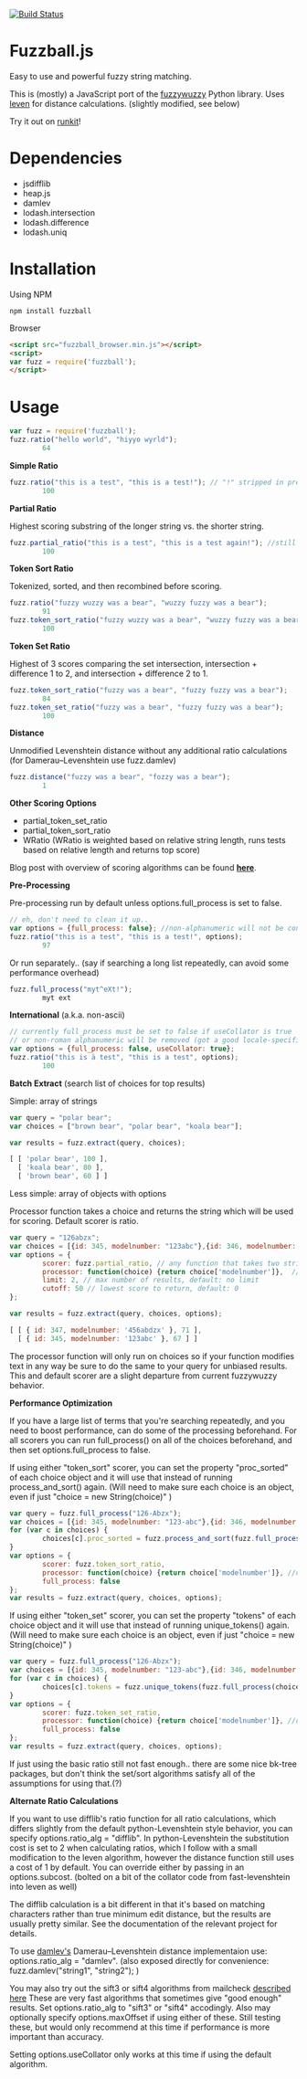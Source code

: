 [![Build Status](https://travis-ci.org/nol13/fuzzball.js.svg?branch=master)](https://travis-ci.org/nol13/fuzzball.js)

Fuzzball.js
==========

Easy to use and powerful fuzzy string matching. 

This is (mostly) a JavaScript port of the [fuzzywuzzy](https://github.com/seatgeek/fuzzywuzzy) Python library. Uses [leven](https://github.com/sindresorhus/leven) for distance calculations. (slightly modified, see below)

Try it out on [runkit](https://runkit.com/npm/fuzzball)!

Dependencies
============

-  jsdifflib
-  heap.js
-  damlev
-  lodash.intersection
-  lodash.difference
-  lodash.uniq

Installation
============

Using NPM

    npm install fuzzball

Browser

```html
<script src="fuzzball_browser.min.js"></script>
<script>
var fuzz = require('fuzzball');
</script>
```

Usage
=====

```js
var fuzz = require('fuzzball');
fuzz.ratio("hello world", "hiyyo wyrld");
        64
```

**Simple Ratio**

```js
fuzz.ratio("this is a test", "this is a test!"); // "!" stripped in pre-processing by default
        100
```

**Partial Ratio** 

Highest scoring substring of the longer string vs. the shorter string.

```js
fuzz.partial_ratio("this is a test", "this is a test again!"); //still 100, substring of 2nd is a perfect match of the first
        100
```

**Token Sort Ratio**

Tokenized, sorted, and then recombined before scoring.
```js
fuzz.ratio("fuzzy wuzzy was a bear", "wuzzy fuzzy was a bear");
        91
fuzz.token_sort_ratio("fuzzy wuzzy was a bear", "wuzzy fuzzy was a bear");
        100
```

**Token Set Ratio** 

Highest of 3 scores comparing the set intersection, intersection + difference 1 to 2, and intersection + difference 2 to 1.
```js
fuzz.token_sort_ratio("fuzzy was a bear", "fuzzy fuzzy was a bear");
        84
fuzz.token_set_ratio("fuzzy was a bear", "fuzzy fuzzy was a bear"); 
        100
```

**Distance**

Unmodified Levenshtein distance without any additional ratio calculations (for Damerau–Levenshtein use fuzz.damlev)
```js
fuzz.distance("fuzzy was a bear", "fozzy was a bear");
        1
```

**Other Scoring Options**

  * partial_token_set_ratio
  * partial_token_sort_ratio
  * WRatio
(WRatio is weighted based on relative string length, runs tests based on relative length and returns top score)

Blog post with overview of scoring algorithms can be found [**here**](http://chairnerd.seatgeek.com/fuzzywuzzy-fuzzy-string-matching-in-python/).

**Pre-Processing**

Pre-processing run by default unless options.full_process is set to false.
```js
// eh, don't need to clean it up..
var options = {full_process: false}; //non-alphanumeric will not be converted to whitespace if false, default true
fuzz.ratio("this is a test", "this is a test!", options);
        97
```

Or run separately.. (say if searching a long list repeatedly, can avoid some performance overhead)
```js
fuzz.full_process("myt^eXt!");
        myt ext
```

**International** (a.k.a. non-ascii)

```js
// currently full_process must be set to false if useCollator is true
// or non-roman alphanumeric will be removed (got a good locale-specific alphanumeric check in js?)
var options = {full_process: false, useCollator: true};
fuzz.ratio("this is ä test", "this is a test", options);
        100
```

**Batch Extract** (search list of choices for top results)

Simple: array of strings

```js
var query = "polar bear";
var choices = ["brown bear", "polar bear", "koala bear"];

var results = fuzz.extract(query, choices);

[ [ 'polar bear', 100 ],
  [ 'koala bear', 80 ],
  [ 'brown bear', 60 ] ]
```

Less simple: array of objects with options

Processor function takes a choice and returns the string which will be used for scoring. Default scorer is ratio.
```js
var query = "126abzx";
var choices = [{id: 345, modelnumber: "123abc"},{id: 346, modelnumber: "123efg"},{id: 347, modelnumber: "456abdzx"}];
var options = {
        scorer: fuzz.partial_ratio, // any function that takes two strings and returns a score
        processor: function(choice) {return choice['modelnumber']},  //takes choice object, returns string
        limit: 2, // max number of results, default: no limit
        cutoff: 50 // lowest score to return, default: 0
};

var results = fuzz.extract(query, choices, options);

[ [ { id: 347, modelnumber: '456abdzx' }, 71 ],
  [ { id: 345, modelnumber: '123abc' }, 67 ] ]

```

The processor function will only run on choices so if your function modifies text in any way be sure to do the same to your query for unbiased results. This and default scorer are a slight departure from current fuzzywuzzy behavior. 


**Performance Optimization**

If you have a large list of terms that you're searching repeatedly, and you need to boost performance, can do some of the processing beforehand. For all scorers you can run full_process() on all of the choices beforehand, and then set options.full_process to false. 

If using either "token_sort" scorer, you can set the property "proc_sorted" of each choice object and it will use that instead of running process_and_sort() again. (Will need to make sure each choice is an object, even if just "choice = new String(choice)" )

```js
var query = fuzz.full_process("126-Abzx");
var choices = [{id: 345, modelnumber: "123-abc"},{id: 346, modelnumber: "efg-123"},{id: 347, modelnumber: "456 abdzx"}];
for (var c in choices) {
        choices[c].proc_sorted = fuzz.process_and_sort(fuzz.full_process(choices[c].modelnumber));
}
var options = {
        scorer: fuzz.token_sort_ratio,
        processor: function(choice) {return choice['modelnumber']}, //choice.proc_sorted will override this
        full_process: false
};
var results = fuzz.extract(query, choices, options);
```

If using either "token_set" scorer, you can set the property "tokens" of each choice object and it will use that instead of running unique_tokens() again. (Will need to make sure each choice is an object, even if just "choice = new String(choice)" )

```js
var query = fuzz.full_process("126-Abzx");
var choices = [{id: 345, modelnumber: "123-abc"},{id: 346, modelnumber: "efg-123"},{id: 347, modelnumber: "456 abdzx"}];
for (var c in choices) {
        choices[c].tokens = fuzz.unique_tokens(fuzz.full_process(choices[c].modelnumber));
}
var options = {
        scorer: fuzz.token_set_ratio,
        processor: function(choice) {return choice['modelnumber']}, //choice.tokens will override this
        full_process: false
};
var results = fuzz.extract(query, choices, options);
```

If just using the basic ratio still not fast enough.. there are some nice bk-tree packages, but don't think the set/sort algorithms satisfy all of the assumptions for using that.(?)


**Alternate Ratio Calculations**


If you want to use difflib's ratio function for all ratio calculations, which differs slightly from the default python-Levenshtein style behavior, you can specify options.ratio_alg = "difflib". In python-Levenshtein the substitution cost is set to 2 when calculating ratios, which I follow with a small modification to the leven algorithm, however the distance function still uses a cost of 1 by default. You can override either by passing in an options.subcost. (bolted on a bit of the collator code from fast-levenshtein into leven as well)

The difflib calculation is a bit different in that it's based on matching characters rather than true minimum edit distance, but the results are usually pretty similar. See the documentation of the relevant project for details.

To use [damlev's](https://github.com/WatchBeam/damlev) Damerau–Levenshtein distance implementaion use: options.ratio_alg = "damlev".
(also exposed directly for convenience: fuzz.damlev("string1", "string2"); )

You may also try out the sift3 or sift4 algorithms from mailcheck [described here](https://siderite.blogspot.com/2014/11/super-fast-and-accurate-string-distance.html)
These are very fast algorithms that sometimes give "good enough" results. Set options.ratio_alg to "sift3" or "sift4" accodingly. Also may optionally specify options.maxOffset if using either of these. Still testing these, but would only recommend at this time if performance is more important than accuracy.

Setting options.useCollator only works at this time if using the default algorithm.
